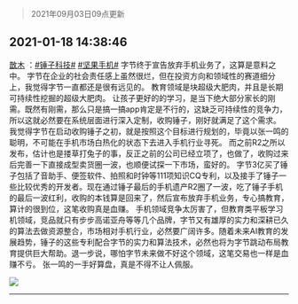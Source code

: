 > 2021年09月03日09点更新
<link rel="stylesheet" href="https://cdn.jsdelivr.net/gh/taotie6/sampleJSON@main/css/photo_show.css">


 ## 2021-01-18 14:38:46 

 [㪚木](https://www.coolapk.com/feed/24282326?shareKey=ZGU5ZjA1Mjg0YmQ1NjEzMTc3YjA~) ：<a class="feed-link-tag" href="/t/锤子科技?type=0">#锤子科技#</a> <a class="feed-link-tag" href="/t/坚果手机?type=0">#坚果手机#</a>
字节终于宣告放弃手机业务了，这算是意料之中。
字节在企业的社会责任感上虽然很烂，但在投资方向和领域性的赛道细分上，我觉得字节一直都还是很有远见的。
教育领域是块超级大肥肉，并且是长期可持续性挖掘的超级大肥肉。
让孩子更好的的学习<!--break-->，是当下绝大部分家长的刚需。既然有刚需，那么只是搞一搞app肯定是不行的，这缺乏可持续性的竞争力，所以这就必然要在系统层面进行深入定制，收购锤子，刚好就满足了这个需求。
我觉得字节在启动收购锤子之初，就是按照这个目标进行规划的，毕竟以张一鸣的聪明，不可能在手机市场白热化的状态下去进入手机行业寻死。
而之前R2之所以发布，估计也是搂草打兔子的事，反正之前的公司已经立项了，也做了，收购过来后完善一下直接成型卖货圈一波，也顺便试探一下市场，蛮好的。
字节3亿买了锤子包括了音助手、便签软件、拍照和时钟等111项知识CQ专利，以及接手了锤子一些比较优秀的开发者。现在通过锤子最后的手机遗产R2圈了一波，吃了锤子手机的最后一波红利，收购的本钱算是回来了，然后宣布放弃手机业务，专心搞教育，算计的很到位，这笔收购真是血赚。
手机领域竞争太厉害了，但教育类平板学习机领域，竞品就只有步步高诺亚舟等等几个品牌，字节又有雄厚的实力和深耕已久的算法去做资源整合，市场相对手机行业，必然要广阔许多。随着未来AI教育的发展趋势，锤子的这些专利配合字节的实力和算法技术，必然也将为字节跳动布局教育提供巨大帮助。退一步说，哪怕字节未来做不好这个领域，这笔交易也一样是血赚不亏。
张一鸣的一手好算盘，真是不得不让人佩服。 

<div class="album">
<img class="img-item" src="http://image.coolapk.com/feed/2020/0606/14/1081091_5f842319_5639_0655@300x300.gif" />
</div>

 ------- 

